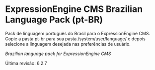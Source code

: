 # ExpressionEngine CMS Brazilian Language Pack (pt-BR)

Pack de linguagem português do Brasil para o ExpressionEngine CMS.
Copie a pasta pt-br para sua pasta /system/user/language/ e depois selecione a linguagem desejada nas preferências de usuário.

_Brazilian language pack for ExpressionEngine CMS_

Última revisão: 6.2.7

